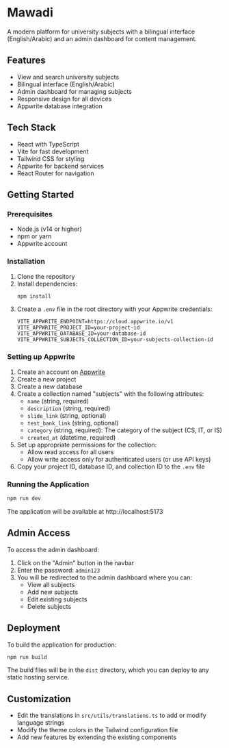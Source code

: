 # Mawadi

A modern platform for university subjects with a bilingual interface (English/Arabic) and an admin dashboard for content management.

## Features

- View and search university subjects
- Bilingual interface (English/Arabic)
- Admin dashboard for managing subjects
- Responsive design for all devices
- Appwrite database integration

## Tech Stack

- React with TypeScript
- Vite for fast development
- Tailwind CSS for styling
- Appwrite for backend services
- React Router for navigation

## Getting Started

### Prerequisites

- Node.js (v14 or higher)
- npm or yarn
- Appwrite account

### Installation

1. Clone the repository
2. Install dependencies:
   ```bash
   npm install
   ```
3. Create a `.env` file in the root directory with your Appwrite credentials:
   ```
   VITE_APPWRITE_ENDPOINT=https://cloud.appwrite.io/v1
   VITE_APPWRITE_PROJECT_ID=your-project-id
   VITE_APPWRITE_DATABASE_ID=your-database-id
   VITE_APPWRITE_SUBJECTS_COLLECTION_ID=your-subjects-collection-id
   ```

### Setting up Appwrite

1. Create an account on [Appwrite](https://appwrite.io/)
2. Create a new project
3. Create a new database
4. Create a collection named "subjects" with the following attributes:
   - `name` (string, required)
   - `description` (string, required)
   - `slide_link` (string, optional)
   - `test_bank_link` (string, optional)
   - `category` (string, required): The category of the subject (CS, IT, or IS)
   - `created_at` (datetime, required)
5. Set up appropriate permissions for the collection:
   - Allow read access for all users
   - Allow write access only for authenticated users (or use API keys)
6. Copy your project ID, database ID, and collection ID to the `.env` file

### Running the Application

```bash
npm run dev
```

The application will be available at http://localhost:5173

## Admin Access

To access the admin dashboard:
1. Click on the "Admin" button in the navbar
2. Enter the password: `admin123`
3. You will be redirected to the admin dashboard where you can:
   - View all subjects
   - Add new subjects
   - Edit existing subjects
   - Delete subjects

## Deployment

To build the application for production:

```bash
npm run build
```

The build files will be in the `dist` directory, which you can deploy to any static hosting service.

## Customization

- Edit the translations in `src/utils/translations.ts` to add or modify language strings
- Modify the theme colors in the Tailwind configuration file
- Add new features by extending the existing components 